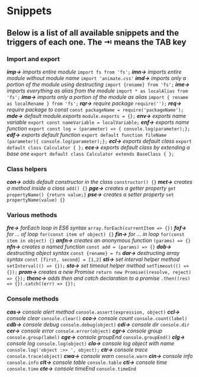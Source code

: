 # Snippets

## Below is a list of all available snippets and the triggers of each one. The ⇥ means the TAB key

### Import and export

***imp→*** _imports entire module_ `import fs from 'fs';`
***imn→*** _imports entire module without module name_ `import 'animate.css'`
***imd→*** _imports only a portion of the module using destructing_ `import {rename} from 'fs';`
***ime→*** _imports everything as alias from the module_ `import * as localAlias from 'fs';`
***ima→*** _imports only a portion of the module as alias_ `import { rename as localRename } from 'fs';`
***rqr→*** _require package_ `require('');`
***req→*** _require package to const_ `const packageName = require('packageName');`
***mde→*** _default module.exports_ `module.exports = {};`
***env→*** _exports name variable_ `export const nameVariable = localVariable;`
***enf→*** _exports name function_ `export const log = (parameter) => { console.log(parameter);};`
***edf→*** _exports default function_ `export default function fileName (parameter){ console.log(parameter);};`
***ecl→*** _exports default class_ `export default class Calculator { };`
***ece→*** _exports default class by extending a base one_ `export default class Calculator extends BaseClass { };`

### Class helpers

***con→*** _adds default constructor in the class_ `constructor() {}`
***met→*** _creates a method inside a class_ `add() {}`
***pge→*** _creates a getter property_ `get propertyName() {return value;}`
***pse→*** _creates a setter property_ `set propertyName(value) {}`

### Various methods

***fre→*** _forEach loop in ES6 syntax_ `array.forEach(currentItem => {})`
***fof→*** _for ... of loop_ `for(const item of object) {}`
***fin→*** _for ... in loop_ `for(const item in object) {}`
***anfn→*** _creates an anonymous function_ `(params) => {}`
***nfn→*** _creates a named function_ `const add = (params) => {}`
***dob→*** _destructing object syntax_ `const {rename} = fs`
***dar→*** _destructing array syntax_ `const [first, second] = [1,2]`
***sti→*** _set interval helper method_ `setInterval(() => {});`
***sto→*** _set timeout helper method_ `setTimeout(() => {});`
***prom→*** _creates a new Promise_ `return new Promise((resolve, reject) => {});`
***thenc→*** _adds then and catch declaration to a promise_ `.then((res) => {}).catch((err) => {});`

### Console methods

***cas→*** _console alert method_ `console.assert(expression, object)`
***ccl→*** _console clear_ `console.clear()`
***cco→*** _console count_ `console.count(label)`
***cdb→*** _console debug_ `console.debug(object)`
***cdi→*** _console dir_ `console.dir`
***cer→*** _console error_ `console.error(object)`
***cgr→*** _console group_ `console.group(label)`
***cge→*** _console groupEnd_ `console.groupEnd()`
***clg→*** _console log_ `console.log(object)`
***clo→*** _console log object with name_ `console.log('object :>> ', object);`
***ctr→*** _console trace_ `console.trace(object)`
***cwa→*** _console warn_ `console.warn`
***cin→*** _console info_ `console.info`
***clt→*** _console table_ `console.table`
***cti→*** _console time_ `console.time`
***cte→*** _console timeEnd_ `console.timeEnd`

